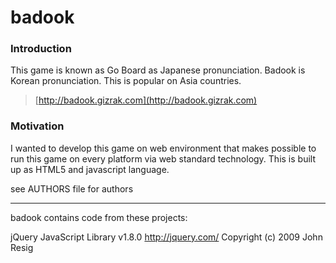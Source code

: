 badook
=========

### Introduction

This game is known as Go Board as Japanese pronunciation. Badook is Korean pronunciation. This is popular on Asia countries.

> [http://badook.gizrak.com](http://badook.gizrak.com)

### Motivation

I wanted to develop this game on web environment that makes possible to run this game on every platform via web standard technology. This is built up as HTML5 and javascript language.



see AUTHORS file for authors

-----

badook contains code from these projects:

jQuery JavaScript Library v1.8.0
http://jquery.com/
Copyright (c) 2009 John Resig
